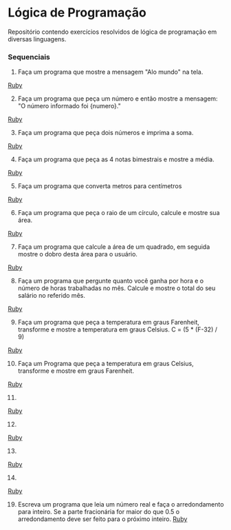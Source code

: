 # Lógica de Programação

Repositório contendo exercícios resolvidos de lógica de programação em diversas linguagens.

### Sequenciais

1. Faça um programa que mostre a mensagem "Alo mundo" na tela.

[Ruby](https://github.com/davidallysson/logica-de-programacao/blob/master/1%20-%20Sequenciais/sequenciais1.rb)

2. Faça um programa que peça um número e então mostre a mensagem: "O número informado foi {numero}."

[Ruby](https://github.com/davidallysson/logica-de-programacao/blob/master/1%20-%20Sequenciais/sequenciais2.rb)

3. Faça um programa que peça dois números e imprima a soma.

[Ruby](https://github.com/davidallysson/logica-de-programacao/blob/master/1%20-%20Sequenciais/sequenciais3.rb)

4. Faça um programa que peça as 4 notas bimestrais e mostre a média.

[Ruby](https://github.com/davidallysson/logica-de-programacao/blob/master/1%20-%20Sequenciais/sequenciais4.rb)

5. Faça um programa que converta metros para centímetros

[Ruby](https://github.com/davidallysson/logica-de-programacao/blob/master/1%20-%20Sequenciais/sequenciais5.rb)

6. Faça um programa que peça o raio de um círculo, calcule e mostre sua área.

[Ruby](https://github.com/davidallysson/logica-de-programacao/blob/master/1%20-%20Sequenciais/sequenciais6.rb)

7. Faça um programa que calcule a área de um quadrado, em seguida mostre o dobro desta área para o usuário.

[Ruby](https://github.com/davidallysson/logica-de-programacao/blob/master/1%20-%20Sequenciais/sequenciais7.rb)

8. Faça um programa que pergunte quanto você ganha por hora e o número de horas trabalhadas no mês. Calcule e mostre o total do seu salário no referido mês.

[Ruby](https://github.com/davidallysson/logica-de-programacao/blob/master/1%20-%20Sequenciais/sequenciais8.rb)

9. Faça um programa que peça a temperatura em graus Farenheit, transforme e mostre a temperatura em graus Celsius. C = (5 * (F-32) / 9)

[Ruby](https://github.com/davidallysson/logica-de-programacao/blob/master/1%20-%20Sequenciais/sequenciais9.rb)

10. Faça um Programa que peça a temperatura em graus Celsius, transforme e mostre em graus Farenheit.

[Ruby](https://github.com/davidallysson/logica-de-programacao/blob/master/1%20-%20Sequenciais/sequenciais10.rb)

11.

[Ruby](https://github.com/davidallysson/logica-de-programacao/blob/master/1%20-%20Sequenciais/sequenciais11.rb)

12.

[Ruby](https://github.com/davidallysson/logica-de-programacao/blob/master/1%20-%20Sequenciais/sequenciais12.rb)

13.

[Ruby](https://github.com/davidallysson/logica-de-programacao/blob/master/1%20-%20Sequenciais/sequenciais13.rb)

14.

[Ruby](https://github.com/davidallysson/logica-de-programacao/blob/master/1%20-%20Sequenciais/sequenciais14.rb)

19. Escreva um programa que leia um número real e faça o arredondamento para inteiro. Se a parte fracionária for maior do que 0.5 o arredondamento deve ser feito para o próximo inteiro.
[Ruby](https://github.com/davidallysson/logica-de-programacao/blob/master/1%20-%20Sequenciais/sequenciais19.rb)
